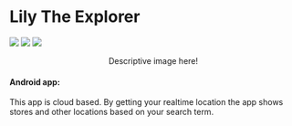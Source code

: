 # Lily The Explorer

<img src="https://img.shields.io/badge/android-app-68a063.svg"/> <img src="https://img.shields.io/badge/smart-ads-FBCB02.svg"/> <img src="https://img.shields.io/badge/cloud-platform-B12323.svg"/>

<p align="center">
	Descriptive image here!
</p>

#### Android app:
This app is cloud based. By getting your realtime location the app shows stores and other locations based on your search term.
